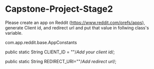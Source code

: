 # Capstone-Project-Stage2
Please create an app on Reddit (https://www.reddit.com/prefs/apps), generate Client id, and redirect url 
and put that value in follwing class's variable.

com.app.reddit.base.AppConstants

 public static String CLIENT_ID = ""/*Add your client id*/;
 
 public static String REDIRECT_URI=""/*Add redirect url*/;
